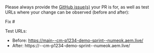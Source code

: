 Please always provide the [GitHub issue(s)](../issues) your PR is for, as well as test URLs where your change can be observed (before and after):

Fix #<gh-issue-id>

Test URLs:
- Before: https://main--cm-p1234-demo-sprint--numeok.aem.live/
- After: https://<branch>--cm-p1234-demo-sprint--numeok.aem.live/
